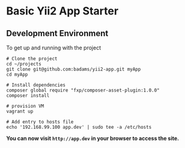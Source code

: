 Basic Yii2 App Starter
================================

Development Environment
------------------------

To get up and running with the project 
```
# Clone the project
cd ~/projects
git clone git@github.com:badams/yii2-app.git myApp
cd myApp

# Install dependencies
composer global require "fxp/composer-asset-plugin:1.0.0"
composer install

# provision VM
vagrant up

# Add entry to hosts file
echo '192.168.99.100 app.dev' | sudo tee -a /etc/hosts

```

**You can now visit `http://app.dev` in your browser to access the site.**


